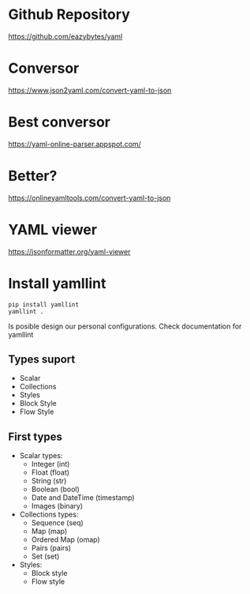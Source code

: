 # Github Repository

https://github.com/eazybytes/yaml

# Conversor 

https://www.json2yaml.com/convert-yaml-to-json 


# Best conversor

https://yaml-online-parser.appspot.com/

# Better?

https://onlineyamltools.com/convert-yaml-to-json

# YAML viewer

https://jsonformatter.org/yaml-viewer

# Install yamllint

```
pip install yamllint
yamllint .
```

Is posible design our personal configurations. Check documentation for yamllint

## Types suport 

- Scalar
- Collections
- Styles 
- Block Style
- Flow Style

## First types 

- Scalar types: 
    - Integer (int)
    - Float (float)
    - String (str)
    - Boolean (bool)
    - Date and DateTime (timestamp)
    - Images (binary)
- Collections types:
    - Sequence (seq)
    - Map (map)
    - Ordered Map (omap)
    - Pairs (pairs)
    - Set (set)
- Styles:
    - Block style
    - Flow style